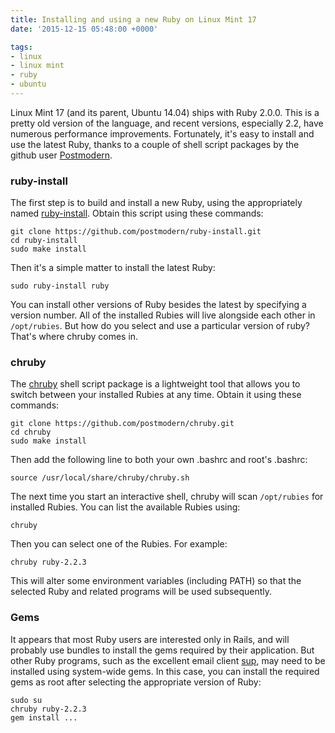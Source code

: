 ```yaml
---
title: Installing and using a new Ruby on Linux Mint 17
date: '2015-12-15 05:48:00 +0000'

tags:
- linux
- linux mint
- ruby
- ubuntu
---
```

Linux Mint 17 (and its parent, Ubuntu 14.04) ships with Ruby 2.0.0.  This is
a pretty old version of the language, and recent versions, especially 2.2,
have numerous performance improvements.  Fortunately, it's easy to install
and use the latest Ruby, <!--more--> thanks to a couple of shell script packages
by the github user [Postmodern](https://github.com/postmodern).

### ruby-install

The first step is to build and install a new Ruby, using the appropriately
named [ruby-install](https://github.com/postmodern/ruby-install).  Obtain
this script using these commands:

```
git clone https://github.com/postmodern/ruby-install.git
cd ruby-install
sudo make install
```

Then it's a simple matter to install the latest Ruby:

```
sudo ruby-install ruby
```

You can install other versions of Ruby besides the latest by specifying a version
number.  All of the installed Rubies will live alongside each other
in `/opt/rubies`.  But how do you select and use a particular version of
ruby?  That's where chruby comes in.

### chruby

The [chruby](https://github.com/postmodern/chruby) shell script package is
a lightweight tool that allows you to switch between your installed Rubies
at any time.  Obtain it using these commands:

```
git clone https://github.com/postmodern/chruby.git
cd chruby
sudo make install
```

Then add the following line to both your own .bashrc and root's .bashrc:

```
source /usr/local/share/chruby/chruby.sh
```

The next time you start an interactive shell, chruby will scan `/opt/rubies` for installed
Rubies.  You can list the available Rubies using:

```
chruby
```

Then you can select one of the Rubies.  For example:

```
chruby ruby-2.2.3
```

This will alter some environment variables (including PATH) so that the selected
Ruby and related programs will be used subsequently.

### Gems

It appears that most Ruby users are interested only in Rails, and will probably
use bundles to install the gems required by their application.  But other Ruby
programs, such as the excellent email client [sup](http://supmua.org/), may need
to be installed using system-wide gems.  In this case, you can install the required
gems as root after selecting the appropriate version of Ruby:

```
sudo su
chruby ruby-2.2.3
gem install ...
```
